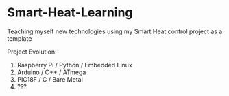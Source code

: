 # Smart-Heat-Learning

Teaching myself new technologies using my Smart Heat control project as a template

Project Evolution:
1. Raspberry Pi / Python / Embedded Linux
2. Arduino / C++ / ATmega
3. PIC18F / C / Bare Metal
4. ???
